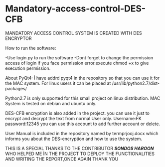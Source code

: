 # Mandatory-access-control-DES-CFB
MANDATORY ACCESS CONTROL SYSTEM IS CREATED WITH DES ENCRYPTOR 


<p>How to run the software:</p>
  -Use login.py to run the software
  -Dont forget to change the permission access of login if you face permission error.execute chmod +x to give execution permission.
  
About PyQt4:
  İ have addrd pyqt4 in the repository so that you can use it for the MAC system.
  For linux users it can be placed at /usr/lib/python2.7/dist-packages/
  
Python2.7 is only supported for this small project on linux distribution.
MAC System is tested on debian and ubuntu only.

DES-CFB encryption is also added in the project. you can use it just to encrypt and decrypt the text from normal User only.
Username:FK
password:12345
you can use this account to add further account or delete.

User Manual is included in the repository named by termprjooj.docx which informs you about the DES-encryption and how to use the system.

 THIS IS A SPECIAL THANKS TO THE CONTRIBUTOR <b><i>SONDOS HAROON</i></b> WHO HELPED ME İN THE PROJECT TO DEPLOY THE FUNCTIONALITIES AND WRITING THE REPORT,ONCE AGAIN THANK YOU 
